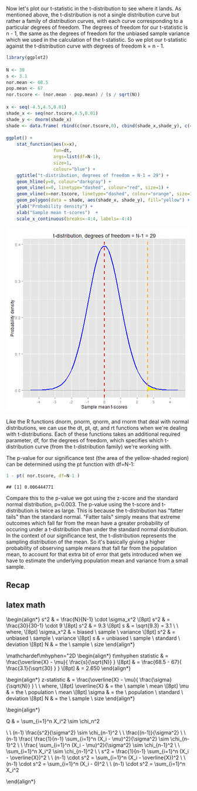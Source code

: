 

Now let's plot our t-statistic in the t-distribution to see where it lands.  As mentioned above, the t-distribution is not a single distribution curve but rather a family of distribution curves, with each curve corresponding to a particular degrees of freedom.  The degrees of freedom for our t-statistic is n - 1, the same as the degrees of freedom for the unbiased sample variance which we  used in the calculation of the t-statistic.  So we plot our t-statistic against the t-distribution curve with degrees of freedom k = n - 1.


```r
library(ggplot2)

N <- 30
s <- 3.1
nor.mean <- 68.5
pop.mean <- 67
nor.tscore <- (nor.mean - pop.mean) / (s / sqrt(N))

x <- seq(-4.5,4.5,0.01)
shade_x <- seq(nor.tscore,4.5,0.01)
shade_y <- dnorm(shade_x)
shade <- data.frame( rbind(c(nor.tscore,0), cbind(shade_x,shade_y), c(4.5,0)) )

ggplot() + 
    stat_function(aes(x=x), 
                  fun=dt, 
                  args=list(df=N-1),
                  size=1, 
                  colour="blue") +
    ggtitle("t-distribution, degrees of freedom = N-1 = 29") + 
    geom_hline(y=0, colour="darkgray") +
    geom_vline(x=0, linetype="dashed", colour="red", size=1) +
    geom_vline(x=nor.tscore, linetype="dashed", colour="orange", size=1) +
    geom_polygon(data = shade, aes(shade_x, shade_y), fill="yellow") +
    ylab("Probability density") + 
    xlab("Sample mean t-scores")  +
    scale_x_continuous(breaks=-4:4, labels=-4:4)
```

![plot of chunk unnamed-chunk-1](figure/unnamed-chunk-1-1.png) 

Like the R functions dnorm, pnorm, qnorm, and rnorm that deal with normal distributions, we
can use the dt, pt, qt, and rt functions when we're dealing with t-distributions.  Each of these
functions takes an additional required parameter, df, for the degrees of freedom, which specifies
which t-distribution curve (from the t-distribution family) we're working with.

The p-value for our significance test (the area of the yellow-shaded region) can be determined using the pt function with df=N-1:


```r
1 - pt( nor.tscore, df=N-1 )
```

```
## [1] 0.006444771
```

Compare this to the p-value we got using the z-score and the standard normal distribution, p=0.003.
The p-value using the t-score and t-distribution is twice as large.  This is because the t-distribution
has "fatter tails" than the standard normal.  "Fatter tails" simply means that extreme outcomes which fall
far from the mean have a greater probability of occuring under a t-distribution than under the standard
normal distribution.  In the context of our significance test, the t-distribution represents the sampling distribution of the mean.
So it's basically giving a higher probability of observing sample means that fall far from the population
mean, to account for that extra bit of error that gets introduced when we have to estimate the underlying
population mean and variance from a small sample.







## Recap

## latex math

\begin{align*} 
s^2 & = \frac{N}{N-1} \cdot \sigma_x^2
\\[8pt]
s^2 & = \frac{30}{30-1} \cdot 9
\\[8pt]
s^2 & = 9.3
\\[8pt]
s & = \sqrt{9.3} = 3.1
\\ \\
where,
\\[8pt]
\sigma_x^2 & = biased \ sample \ variance
\\[8pt]
s^2 & = unbiased \ sample \ variance 
\\[8pt]
s & = unbiased \ sample \ standard \ deviation
\\[8pt]
N & = the \ sample \ size
\end{align*}

\mathchardef\mhyphen="2D
\begin{align*} 
t\mhyphen statistic & = \frac{\overline{X} - \mu}{ \frac{s}{\sqrt{N}} }
\\[8pt]
& = \frac{68.5 - 67}{ \frac{3.1}{\sqrt{30} } }
\\[8pt]
& = 2.650
\end{align*}


\begin{align*} 
z-statistic & = \frac{\overline{X} - \mu}{ \frac{\sigma}{\sqrt{N}} }
\\ \\
where,
\\[8pt]
\overline{X} & = the \ sample \ mean
\\[8pt]
\mu & = the \ population \ mean
\\[8pt]
\sigma & = the \ population \ standard \ deviation
\\[8pt]
N & = the \ sample \ size
\end{align*}



\begin{align*} 

Q & = \sum_{i=1}^n X_i^2 \sim \chi_n^2

\\ \\
(n-1) \frac{s^2}{\sigma^2} \sim \chi_{n-1}^2
\\ \\
\frac{(n-1)}{\sigma^2}
\\ \\
(n-1) \frac{ \frac{1}{n-1} \sum_{i=1}^n (X_i - \mu)^2}{\sigma^2} \sim \chi_{n-1}^2
\\ \\
\frac{ \sum_{i=1}^n (X_i - \mu)^2}{\sigma^2} \sim \chi_{n-1}^2
\\ \\
\sum_{i=1}^n X_i^2  \sim \chi_{n-1}^2
\\ \\
s^2 = \frac{1}{n-1} \sum_{i=1}^n (X_i - \overline{X})^2
\\ \\
(n-1) \cdot s^2 = \sum_{i=1}^n (X_i - \overline{X})^2
\\ \\
(n-1) \cdot s^2 = \sum_{i=1}^n (X_i - 0)^2
\\ \\
(n-1) \cdot s^2 = \sum_{i=1}^n X_i^2

\end{align*}
